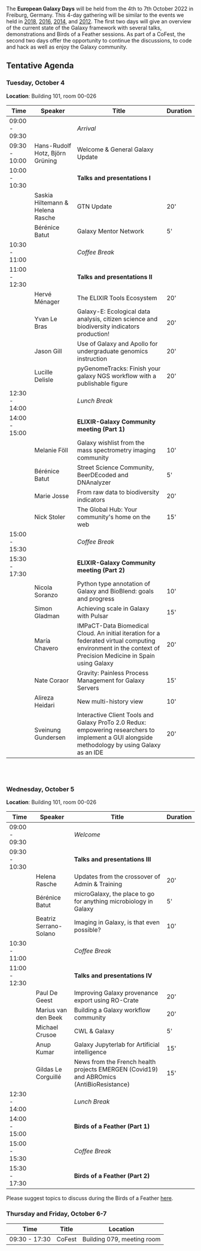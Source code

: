 The **European Galaxy Days** will be held from the 4th to 7th October 2022 in Freiburg, Germany. This 4-day gathering will be similar to the events we held in [2018](https://galaxyproject.org/events/2018-europe-dev/), [2016](https://galaxyproject.org//events/sg2016/), [2014](https://galaxyproject.org//events/sg2014/), and [2012](https://galaxyproject.org//events/switzerland2012/). The first two days will give an overview of the current state of the Galaxy framework with several talks, demonstrations and Birds of a Feather sessions. As part of a CoFest, the second two days offer the opportunity to continue the discussions, to code and hack as well as enjoy the Galaxy community.

## Tentative Agenda


### Tuesday, October 4

**Location**: Building 101, room 00-026


| Time |  Speaker  |  Title  |  Duration |
| ---- |  -------- |  ------ |  -------   |
| 09:00 - 09:30 |  | *Arrival*  |   |
| 09:30 - 10:00 | Hans-Rudolf Hotz, Björn Grüning | Welcome & General Galaxy Update |
| 10:00 - 10:30 |   | **Talks and presentations I** |  |
|               | Saskia Hiltemann & Helena Rasche | GTN Update | 20' |
|               | Bérénice Batut | Galaxy Mentor Network | 5' |
| 10:30 - 11:00 |   | *Coffee Break*   |   |
| 11:00 - 12:30 |   | **Talks and presentations II** |   |
|               | Hervé Ménager | ​The ELIXIR Tools Ecosystem | 20' |
|               | Yvan Le Bras | Galaxy-E: Ecological data analysis, citizen science and biodiversity indicators production! | 20' |
|               | Jason Gill | Use of Galaxy and Apollo for undergraduate genomics instruction | 20' |
|               | Lucille Delisle | pyGenomeTracks: Finish your galaxy NGS workflow with a publishable figure | 20' |
| 12:30 - 14:00 |   | *Lunch Break*  |  |
| 14:00 - 15:00 |   | **ELIXIR-Galaxy Community meeting (Part 1)**  |   |
|               | Melanie Föll | Galaxy wishlist from the mass spectrometry imaging community | 10' |
|               | Bérénice Batut | Street Science Community, BeerDEcoded and DNAnalyzer | 5' |
|               | Marie Josse | From raw data to biodiversity indicators | 20' |
|               | Nick	Stoler | ​The Global Hub: Your community's home on the web | 15' |
| 15:00 - 15:30 |   | *Coffee Break*  |    |
| 15:30 - 17:30 |   | **ELIXIR-Galaxy Community meeting (Part 2)**  |   |
|               | Nicola Soranzo | Python type annotation of Galaxy and BioBlend: goals and progress | 10' |
|               | Simon	Gladman | Achieving scale in Galaxy with Pulsar | 15' |
|               | María	Chavero | IMPaCT-Data Biomedical Cloud. An initial iteration for a federated virtual computing environment in the context of Precision Medicine in Spain using Galaxy | 20' |
|               | Nate	Coraor | Gravity: Painless Process Management for Galaxy Servers | 15' |
|               | Alireza Heidari | New multi-history view | 10' |
|               | Sveinung	Gundersen | Interactive Client Tools and Galaxy ProTo 2.0 Redux: empowering researchers to implement a GUI alongside methodology by using Galaxy as an IDE | 20' |

<br><br>
### Wednesday, October 5

**Location**: Building 101, room 00-026


| Time |  Speaker  |  Title  |  Duration  |
| ---- | -------- | ------ | ------- |
| 09:00 - 09:30 |   | *Welcome*  |   |
| 09:30 - 10:30 |   | **Talks and presentations III**   |  |
|               | Helena Rasche | Updates from the crossover of Admin & Training | 20' |
|               | Bérénice Batut | ​microGalaxy, the place to go for anything microbiology in Galaxy | 5' |
|               | Beatriz Serrano-Solano | Imaging in Galaxy, is that even possible? | 10' |
| 10:30 - 11:00 |   | *Coffee Break* |   |
| 11:00 - 12:30 |   | **Talks and presentations IV**  |   |
|               | Paul De Geest | Improving Galaxy provenance export using RO-Crate | 20' |
|               | Marius van den Beek | Building a Galaxy workflow community | 20' |
|               | Michael Crusoe | CWL & Galaxy | 5' |
|               | Anup Kumar | Galaxy Jupyterlab for Artificial intelligence | 15' |
|               | Gildas Le Corguillé | News from the French health projects EMERGEN (Covid19) and ABROmics (AntiBioResistance) | 15' |
| 12:30 - 14:00 |   | *Lunch Break*  |   | 
| 14:00 - 15:00 |   | **Birds of a Feather (Part 1)**  |   |
| 15:00 - 15:30 |   | *Coffee Break*  |    |
| 15:30 - 17:30 |   | **Birds of a Feather (Part 2)**  |   |

Please suggest topics to discuss during the Birds of a Feather [here](https://docs.google.com/document/d/1ucZb4868ZYQqK7RdyhPwXPoyfFgKuaNz39-ZHXxqa2Q/edit).

### Thursday and Friday, October 6-7


| Time |  Title  |  Location  |
| ---- | ------ | ------- |
| 09:30 - 17:30 | CoFest   | Building 079, meeting room |
